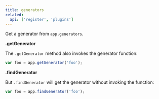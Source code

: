 ```yaml
---
title: generators
related:
  api: ['register', 'plugins']
---
```



Get a generator from `app.generators`.

**.getGenerator**

The `.getGenerator` method also invokes the generator function:

```js
var foo = app.getGenerator('foo');
```

**.findGenerator**

But `.findGenerator` will get the generator without invoking the function:

```js
var foo = app.findGenerator('foo');
```

